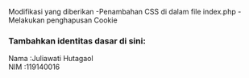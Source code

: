 Modifikasi yang diberikan
-Penambahan CSS di dalam file index.php
-Melakukan penghapusan Cookie

### Tambahkan identitas dasar di sini: 

Nama  :Juliawati Hutagaol
<br>
NIM   :119140016

